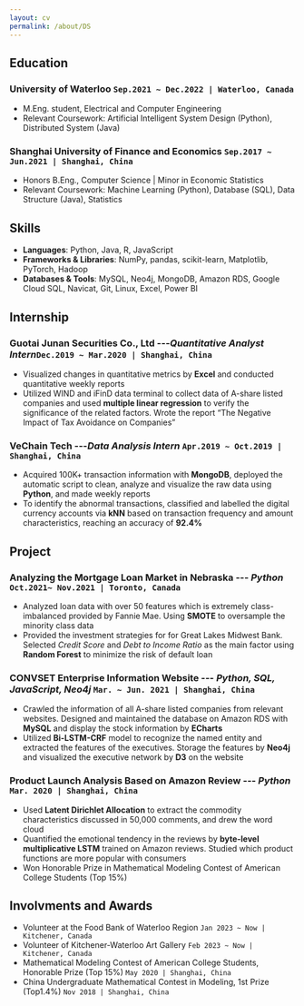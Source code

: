 ```yaml
---
layout: cv
permalink: /about/DS
---
```

## Education
### **University of Waterloo**  `Sep.2021 ~ Dec.2022 | Waterloo, Canada`   
 - M.Eng. student, Electrical and Computer Engineering   
 - Relevant Coursework: Artificial Intelligent System Design (Python), Distributed System (Java)

### **Shanghai University of Finance and Economics** `Sep.2017 ~ Jun.2021 | Shanghai, China`
 - Honors B.Eng., Computer Science  \| Minor in Economic Statistics 
 - Relevant Coursework: Machine Learning (Python), Database (SQL), Data Structure (Java), Statistics

## Skills
 - **Languages**: Python, Java, R, JavaScript
 - **Frameworks & Libraries**: NumPy, pandas, scikit-learn, Matplotlib, PyTorch, Hadoop
 - **Databases & Tools**: MySQL, Neo4j, MongoDB, Amazon RDS, Google Cloud SQL, Navicat, Git, Linux, Excel, Power BI

## Internship

### **Guotai Junan Securities Co., Ltd** ---*Quantitative Analyst Intern*`Dec.2019 ~ Mar.2020 | Shanghai, China`
 - Visualized changes in quantitative metrics by **Excel** and conducted quantitative weekly reports
 - Utilized WIND and iFinD data terminal to collect data of A-share listed companies and used **multiple linear regression** to verify the significance of the related factors. Wrote the report “The Negative Impact of Tax Avoidance on Companies”

### **VeChain Tech** ---*Data Analysis Intern* `Apr.2019 ~ Oct.2019 | Shanghai, China`
 -  Acquired 100K+ transaction information with **MongoDB**, deployed the automatic script to clean, analyze and visualize the raw data using **Python**, and made weekly reports
 -  To identify the abnormal transactions, classified and labelled the digital currency accounts via **kNN** based on transaction frequency and amount characteristics, reaching an accuracy of **92.4%**

## Project

### **Analyzing the Mortgage Loan Market in Nebraska** --- *Python* `Oct.2021~ Nov.2021 | Toronto, Canada`
 - Analyzed loan data with over 50 features which is extremely class-imbalanced provided by Fannie Mae. Using **SMOTE** to oversample the minority class data 
 - Provided the investment strategies for for Great Lakes Midwest Bank. Selected *Credit Score* and *Debt to Income Ratio* as the main factor using **Random Forest** to minimize the risk of default loan

### **CONVSET Enterprise Information Website** --- *Python, SQL, JavaScript, Neo4j* `Mar. ~ Jun. 2021 | Shanghai, China`
 - Crawled the information of all A-share listed companies from relevant websites. Designed and maintained the database on Amazon RDS with **MySQL** and display the stock information by **ECharts**
 - Utilized **Bi-LSTM-CRF** model to recognize the named entity and extracted the features of the executives. Storage the features by **Neo4j** and visualized the executive network by **D3** on the website
 
### **Product Launch Analysis Based on Amazon Review** ---  *Python*  `Mar. 2020 | Shanghai, China`
 - Used **Latent Dirichlet Allocation** to extract the commodity characteristics discussed in 50,000 comments, and drew the word cloud
 - Quantified the emotional tendency in the reviews by **byte-level multiplicative LSTM** trained on Amazon reviews. Studied which product functions are more popular with consumers
 - Won Honorable Prize in Mathematical Modeling Contest of American College Students (Top 15%)

## Involvments and Awards
 - Volunteer at the Food Bank of Waterloo Region 	`Jan 2023 ~ Now | Kitchener, Canada`
 - Volunteer of Kitchener-Waterloo Art Gallery 	 `Feb 2023 ~ Now | Kitchener, Canada`
 - Mathematical Modeling Contest of American College Students, Honorable Prize (Top 15%) 	`May 2020 | Shanghai, China`  
 - China Undergraduate Mathematical Contest in Modeling, 1st Prize (Top1.4%)	`Nov 2018 | Shanghai, China` 




